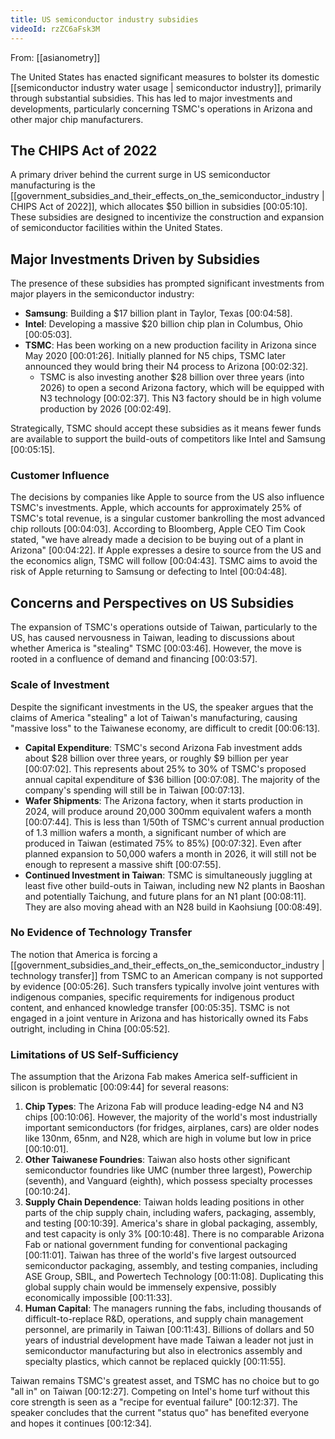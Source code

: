 ```yaml
---
title: US semiconductor industry subsidies
videoId: rzZC6aFsk3M
---
```


From: [[asianometry]] <br/> 

The United States has enacted significant measures to bolster its domestic [[semiconductor industry water usage | semiconductor industry]], primarily through substantial subsidies. This has led to major investments and developments, particularly concerning TSMC's operations in Arizona and other major chip manufacturers.

## The CHIPS Act of 2022

A primary driver behind the current surge in US semiconductor manufacturing is the [[government_subsidies_and_their_effects_on_the_semiconductor_industry | CHIPS Act of 2022]], which allocates $50 billion in subsidies <a class="yt-timestamp" data-t="00:05:10">[00:05:10]</a>. These subsidies are designed to incentivize the construction and expansion of semiconductor facilities within the United States.

## Major Investments Driven by Subsidies

The presence of these subsidies has prompted significant investments from major players in the semiconductor industry:

*   **Samsung**: Building a $17 billion plant in Taylor, Texas <a class="yt-timestamp" data-t="00:04:58">[00:04:58]</a>.
*   **Intel**: Developing a massive $20 billion chip plan in Columbus, Ohio <a class="yt-timestamp" data-t="00:05:03">[00:05:03]</a>.
*   **TSMC**: Has been working on a new production facility in Arizona since May 2020 <a class="yt-timestamp" data-t="00:01:26">[00:01:26]</a>. Initially planned for N5 chips, TSMC later announced they would bring their N4 process to Arizona <a class="yt-timestamp" data-t="00:02:32">[00:02:32]</a>.
    *   TSMC is also investing another $28 billion over three years (into 2026) to open a second Arizona factory, which will be equipped with N3 technology <a class="yt-timestamp" data-t="00:02:37">[00:02:37]</a>. This N3 factory should be in high volume production by 2026 <a class="yt-timestamp" data-t="00:02:49">[00:02:49]</a>.

Strategically, TSMC should accept these subsidies as it means fewer funds are available to support the build-outs of competitors like Intel and Samsung <a class="yt-timestamp" data-t="00:05:15">[00:05:15]</a>.

### Customer Influence

The decisions by companies like Apple to source from the US also influence TSMC's investments. Apple, which accounts for approximately 25% of TSMC's total revenue, is a singular customer bankrolling the most advanced chip rollouts <a class="yt-timestamp" data-t="00:04:03">[00:04:03]</a>. According to Bloomberg, Apple CEO Tim Cook stated, "we have already made a decision to be buying out of a plant in Arizona" <a class="yt-timestamp" data-t="00:04:22">[00:04:22]</a>. If Apple expresses a desire to source from the US and the economics align, TSMC will follow <a class="yt-timestamp" data-t="00:04:43">[00:04:43]</a>. TSMC aims to avoid the risk of Apple returning to Samsung or defecting to Intel <a class="yt-timestamp" data-t="00:04:48">[00:04:48]</a>.

## Concerns and Perspectives on US Subsidies

The expansion of TSMC's operations outside of Taiwan, particularly to the US, has caused nervousness in Taiwan, leading to discussions about whether America is "stealing" TSMC <a class="yt-timestamp" data-t="00:03:46">[00:03:46]</a>. However, the move is rooted in a confluence of demand and financing <a class="yt-timestamp" data-t="00:03:57">[00:03:57]</a>.

### Scale of Investment

Despite the significant investments in the US, the speaker argues that the claims of America "stealing" a lot of Taiwan's manufacturing, causing "massive loss" to the Taiwanese economy, are difficult to credit <a class="yt-timestamp" data-t="00:06:13">[00:06:13]</a>.

*   **Capital Expenditure**: TSMC's second Arizona Fab investment adds about $28 billion over three years, or roughly $9 billion per year <a class="yt-timestamp" data-t="00:07:02">[00:07:02]</a>. This represents about 25% to 30% of TSMC's proposed annual capital expenditure of $36 billion <a class="yt-timestamp" data-t="00:07:08">[00:07:08]</a>. The majority of the company's spending will still be in Taiwan <a class="yt-timestamp" data-t="00:07:13">[00:07:13]</a>.
*   **Wafer Shipments**: The Arizona factory, when it starts production in 2024, will produce around 20,000 300mm equivalent wafers a month <a class="yt-timestamp" data-t="00:07:44">[00:07:44]</a>. This is less than 1/50th of TSMC's current annual production of 1.3 million wafers a month, a significant number of which are produced in Taiwan (estimated 75% to 85%) <a class="yt-timestamp" data-t="00:07:32">[00:07:32]</a>. Even after planned expansion to 50,000 wafers a month in 2026, it will still not be enough to represent a massive shift <a class="yt-timestamp" data-t="00:07:55">[00:07:55]</a>.
*   **Continued Investment in Taiwan**: TSMC is simultaneously juggling at least five other build-outs in Taiwan, including new N2 plants in Baoshan and potentially Taichung, and future plans for an N1 plant <a class="yt-timestamp" data-t="00:08:11">[00:08:11]</a>. They are also moving ahead with an N28 build in Kaohsiung <a class="yt-timestamp" data-t="00:08:49">[00:08:49]</a>.

### No Evidence of Technology Transfer

The notion that America is forcing a [[government_subsidies_and_their_effects_on_the_semiconductor_industry | technology transfer]] from TSMC to an American company is not supported by evidence <a class="yt-timestamp" data-t="00:05:26">[00:05:26]</a>. Such transfers typically involve joint ventures with indigenous companies, specific requirements for indigenous product content, and enhanced knowledge transfer <a class="yt-timestamp" data-t="00:05:35">[00:05:35]</a>. TSMC is not engaged in a joint venture in Arizona and has historically owned its Fabs outright, including in China <a class="yt-timestamp" data-t="00:05:52">[00:05:52]</a>.

### Limitations of US Self-Sufficiency

The assumption that the Arizona Fab makes America self-sufficient in silicon is problematic <a class="yt-timestamp" data-t="00:09:44">[00:09:44]</a> for several reasons:

1.  **Chip Types**: The Arizona Fab will produce leading-edge N4 and N3 chips <a class="yt-timestamp" data-t="00:10:06">[00:10:06]</a>. However, the majority of the world's most industrially important semiconductors (for fridges, airplanes, cars) are older nodes like 130nm, 65nm, and N28, which are high in volume but low in price <a class="yt-timestamp" data-t="00:10:01">[00:10:01]</a>.
2.  **Other Taiwanese Foundries**: Taiwan also hosts other significant semiconductor foundries like UMC (number three largest), Powerchip (seventh), and Vanguard (eighth), which possess specialty processes <a class="yt-timestamp" data-t="00:10:24">[00:10:24]</a>.
3.  **Supply Chain Dependence**: Taiwan holds leading positions in other parts of the chip supply chain, including wafers, packaging, assembly, and testing <a class="yt-timestamp" data-t="00:10:39">[00:10:39]</a>. America's share in global packaging, assembly, and test capacity is only 3% <a class="yt-timestamp" data-t="00:10:48">[00:10:48]</a>. There is no comparable Arizona Fab or national government funding for conventional packaging <a class="yt-timestamp" data-t="00:11:01">[00:11:01]</a>. Taiwan has three of the world's five largest outsourced semiconductor packaging, assembly, and testing companies, including ASE Group, SBIL, and Powertech Technology <a class="yt-timestamp" data-t="00:11:08">[00:11:08]</a>. Duplicating this global supply chain would be immensely expensive, possibly economically impossible <a class="yt-timestamp" data-t="00:11:33">[00:11:33]</a>.
4.  **Human Capital**: The managers running the fabs, including thousands of difficult-to-replace R&D, operations, and supply chain management personnel, are primarily in Taiwan <a class="yt-timestamp" data-t="00:11:43">[00:11:43]</a>. Billions of dollars and 50 years of industrial development have made Taiwan a leader not just in semiconductor manufacturing but also in electronics assembly and specialty plastics, which cannot be replaced quickly <a class="yt-timestamp" data-t="00:11:55">[00:11:55]</a>.

Taiwan remains TSMC's greatest asset, and TSMC has no choice but to go "all in" on Taiwan <a class="yt-timestamp" data-t="00:12:27">[00:12:27]</a>. Competing on Intel's home turf without this core strength is seen as a "recipe for eventual failure" <a class="yt-timestamp" data-t="00:12:37">[00:12:37]</a>. The speaker concludes that the current "status quo" has benefited everyone and hopes it continues <a class="yt-timestamp" data-t="00:12:34">[00:12:34]</a>.